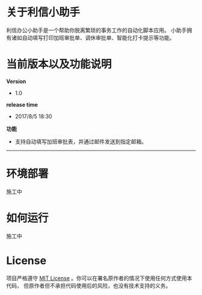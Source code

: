# 关于利信小助手

利信办公小助手是一个帮助你脱离繁琐的事务工作的自动化脚本应用。
小助手拥有诸如自动填写打印加班审批单、调休审批单、智能化打卡提示等功能。

# 当前版本以及功能说明

**Version**
- 1.0

**release time**

- 2017/8/5 18:30

**功能**

- 支持自动填写加班审批表，并通过邮件发送到指定邮箱。


---


# 环境部署

施工中


# 如何运行

施工中

# License


项目严格遵守 [MIT License](https://choosealicense.com/licenses/mit/) 。你可以在署名原作者的情况下使用任何方式使用本代码，
但原作者但不承担代码使用后的风险，也没有技术支持的义务。
